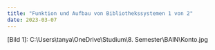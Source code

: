```yaml
---
title: "Funktion und Aufbau von Bibliothekssystemen 1 von 2"
date: 2023-03-07
---
```


[Bild 1]: C:\Users\tanya\OneDrive\Studium\8. Semester\BAIN\Konto.jpg
